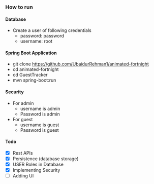 ### How to run

#### Database
- Create a user of following credentials
    - password: password
    - username: root
   
#### Spring Boot Application
- git clone https://github.com/UbaidurRehman1/animated-fortnight
- cd animated-fortnight
- cd GuestTracker
- mvn spring-boot:run

#### Security
- For admin
    - username is admin
    - Password is admin
 - For guest
    - username is guest
    - Password is guest

#### Todo
- [x] Rest APIs
- [x] Persistence (database storage)
- [x] USER Roles in Database
- [x] Implementing Security
- [ ] Adding UI